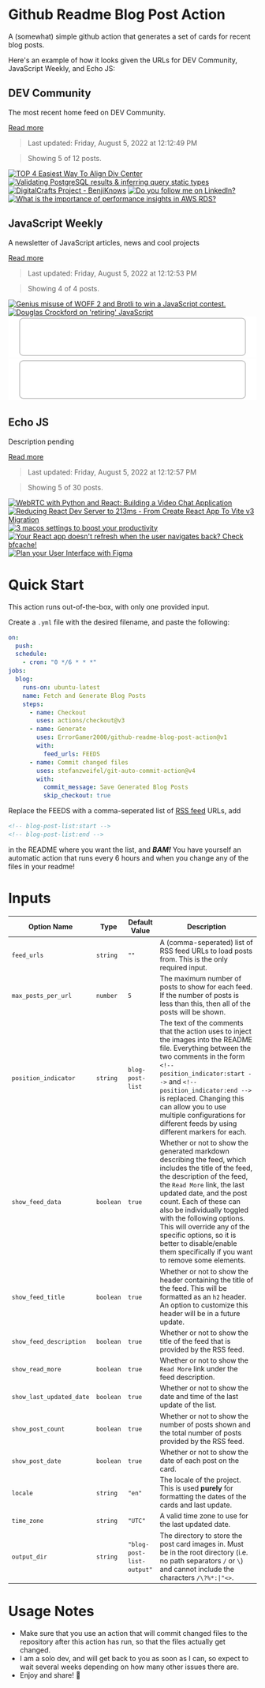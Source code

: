 # Github Readme Blog Post Action

A (somewhat) simple github action that generates a set of cards for recent blog posts.

Here's an example of how it looks given the URLs for DEV Community, JavaScript Weekly, and Echo JS:

<!-- post-list:start -->
## DEV Community

The most recent home feed on DEV Community.

[Read more](https://dev.to)
> Last updated: Friday, August 5, 2022 at 12:12:49 PM

> Showing 5 of 12 posts.

[![TOP 4 Easiest Way To Align Div Center](https://raw.githubusercontent.com/ErrorGamer2000/github-readme-blog-post-action/main/generated_files/DEV_Community/TOP_4_Easiest_Way_To_Align_Div_Center.svg)](https://dev.to/prakash1245/top-4-easiest-way-to-align-div-center-2cfe)
[![Validating PostgreSQL results & inferring query static types](https://raw.githubusercontent.com/ErrorGamer2000/github-readme-blog-post-action/main/generated_files/DEV_Community/Validating_PostgreSQL_results___inferring_query_static_types.svg)](https://dev.to/gajus/validating-postgresql-results-inferring-query-static-types-195p)
[![DigitalCrafts Project - BenjiKnows](https://raw.githubusercontent.com/ErrorGamer2000/github-readme-blog-post-action/main/generated_files/DEV_Community/DigitalCrafts_Project_-_BenjiKnows.svg)](https://dev.to/ocampb/digitalcrafts-project-benjiknows-1kag)
[![Do you follow me on LinkedIn?](https://raw.githubusercontent.com/ErrorGamer2000/github-readme-blog-post-action/main/generated_files/DEV_Community/Do_you_follow_me_on_LinkedIn_.svg)](https://dev.to/beetlehope/do-you-follow-me-on-linkedin-2d6h)
[![What is the importance of performance insights in AWS RDS?](https://raw.githubusercontent.com/ErrorGamer2000/github-readme-blog-post-action/main/generated_files/DEV_Community/What_is_the_importance_of_performance_insights_in_AWS_RDS_.svg)](https://dev.to/aws-builders/what-is-the-importance-of-performance-insights-in-aws-rds-27am)


## JavaScript Weekly

A newsletter of JavaScript articles, news and cool projects

[Read more](https://javascriptweekly.com/)
> Last updated: Friday, August 5, 2022 at 12:12:53 PM

> Showing 4 of 4 posts.

[![Genius misuse of WOFF 2 and Brotli to win a JavaScript contest.](https://raw.githubusercontent.com/ErrorGamer2000/github-readme-blog-post-action/main/generated_files/JavaScript_Weekly/Genius_misuse_of_WOFF_2_and_Brotli_to_win_a_JavaScript_contest..svg)](https://javascriptweekly.com/issues/601)
[![Douglas Crockford on 'retiring' JavaScript](https://raw.githubusercontent.com/ErrorGamer2000/github-readme-blog-post-action/main/generated_files/JavaScript_Weekly/Douglas_Crockford_on_'retiring'_JavaScript.svg)](https://javascriptweekly.com/issues/600)
[![Common JavaScript issues developers face](https://raw.githubusercontent.com/ErrorGamer2000/github-readme-blog-post-action/main/generated_files/JavaScript_Weekly/Common_JavaScript_issues_developers_face.svg)](https://javascriptweekly.com/issues/599)
[![Vite 3, or in French: quick, quick, quick.](https://raw.githubusercontent.com/ErrorGamer2000/github-readme-blog-post-action/main/generated_files/JavaScript_Weekly/Vite_3__or_in_French__quick__quick__quick..svg)](https://javascriptweekly.com/issues/598)


## Echo JS

Description pending

[Read more](
http://www.echojs.com
)
> Last updated: Friday, August 5, 2022 at 12:12:57 PM

> Showing 5 of 30 posts.

[![WebRTC with Python and React: Building a Video Chat Application](https://raw.githubusercontent.com/ErrorGamer2000/github-readme-blog-post-action/main/generated_files/_Echo_JS_/WebRTC_with_Python_and_React__Building_a_Video_Chat_Application.svg)](https://www.metered.ca/blog/webrtc-with-python-building-a-video-chat-application/)
[![Reducing React Dev Server to 213ms - From Create React App To Vite v3 Migration](https://raw.githubusercontent.com/ErrorGamer2000/github-readme-blog-post-action/main/generated_files/_Echo_JS_/Reducing_React_Dev_Server_to_213ms_-_From_Create_React_App_To_Vite_v3_Migration.svg)](
https://orizens.com/blog/reducing-react-dev-server-to-213ms-from-create-react-app-to-vite-migration/
)
[![3 macos settings to boost your productivity](https://raw.githubusercontent.com/ErrorGamer2000/github-readme-blog-post-action/main/generated_files/_Echo_JS_/3_macos_settings_to_boost_your_productivity.svg)](https://dev.to/przemyslawjanpietrzak/3-macos-settings-to-boost-your-productivity-38j7)
[![
Your React app doesn't refresh when the user navigates back? Check bfcache!
](https://raw.githubusercontent.com/ErrorGamer2000/github-readme-blog-post-action/main/generated_files/_Echo_JS_/_Your_React_app_doesn't_refresh_when_the_user_navigates_back__Check_bfcache!_.svg)](
https://coder.earth/post/react-old-state-when-the-user-navigates-back
)
[![Plan your User Interface with Figma](https://raw.githubusercontent.com/ErrorGamer2000/github-readme-blog-post-action/main/generated_files/_Echo_JS_/Plan_your_User_Interface_with_Figma.svg)](https://blog.openreplay.com/plan-your-user-interface-with-figma)


<!-- post-list:end -->

# Quick Start

This action runs out-of-the-box, with only one provided input.

Create a `.yml` file with the desired filename, and paste the following:

```yml
on:
  push:
  schedule:
    - cron: "0 */6 * * *"
jobs:
  blog:
    runs-on: ubuntu-latest
    name: Fetch and Generate Blog Posts
    steps:
      - name: Checkout
        uses: actions/checkout@v3
      - name: Generate
        uses: ErrorGamer2000/github-readme-blog-post-action@v1
        with:
          feed_urls: FEEDS
      - name: Commit changed files
        uses: stefanzweifel/git-auto-commit-action@v4
        with:
          commit_message: Save Generated Blog Posts
          skip_checkout: true
```

Replace the FEEDS with a comma-seperated list of [RSS feed](https://rss.com/blog/how-do-rss-feeds-work/) URLs, add

```md
<!-- blog-post-list:start -->
<!-- blog-post-list:end -->
```

in the README where you want the list, and **_BAM!_** You have yourself an automatic action that runs every 6 hours and when you change any of the files in your readme!

# Inputs

<table>
  <thead>
    <tr>
      <th>Option Name</th>
      <th>Type</th>
      <th>Default Value</th>
      <th>Description</th>
    </tr>
  </thead>
  <tbody>
    <tr>
      <td><code>feed_urls</code></td>
      <td><code>string</code></td>
      <td><code>""</code></td>
      <td>A (comma-seperated) list of RSS feed URLs to load posts from. This is the only required input.</td>
    </tr>
    <tr>
      <td><code>max_posts_per_url</code></td>
      <td><code>number</code></td>
      <td><code>5</code></td>
      <td>The maximum number of posts to show for each feed. If the number of posts is less than this, then all of the posts will be shown.</td>
    </tr>
    <tr>
      <td><code>position_indicator</code></td>
      <td><code>string</code></td>
      <td><code>blog-post-list</code></td>
      <td>The text of the comments that the action uses to inject the images into the README file. Everything between the two comments in the form <code>&lt;!-- position_indicator:start --&gt;</code> and <code>&lt;!-- position_indicator:end --&gt;</code> is replaced. Changing this can allow you to use multiple configurations for different feeds by using different markers for each.</td>
    </tr>
    <tr>
      <td><code>show_feed_data</code></td>
      <td><code>boolean</code></td>
      <td><code>true</code></td>
      <td>Whether or not to show the generated markdown describing the feed, which includes the title of the feed, the description of the feed, the <code>Read More</code> link, the last updated date, and the post count. Each of these can also be individually toggled with the following options. This will override any of the specific options, so it is better to disable/enable them specifically if you want to remove some elements.</td>
    </tr>
    <tr>
      <td><code>show_feed_title</code></td>
      <td><code>boolean</code></td>
      <td><code>true</code></td>
      <td>Whether or not to show the header containing the title of the feed. This will be formatted as an <code>h2</code> header. An option to customize this header will be in a future update.</td>
    </tr>
    <tr>
      <td><code>show_feed_description</code></td>
      <td><code>boolean</code></td>
      <td><code>true</code></td>
      <td>Whether or not to show the title of the feed that is provided by the RSS feed.</td>
    </tr>
    <tr>
      <td><code>show_read_more</code></td>
      <td><code>boolean</code></td>
      <td><code>true</code></td>
      <td>Whether or not to show the <code>Read More</code> link under the feed description.</td>
    </tr>
    <tr>
      <td><code>show_last_updated_date</code></td>
      <td><code>boolean</code></td>
      <td><code>true</code></td>
      <td>Whether or not to show the date and time of the last update of the list.</td>
    </tr>
    <tr>
      <td><code>show_post_count</code></td>
      <td><code>boolean</code></td>
      <td><code>true</code></td>
      <td>Whether or not to show the number of posts shown and the total number of posts provided by the RSS feed.</td>
    </tr>
    <tr>
      <td><code>show_post_date</code></td>
      <td><code>boolean</code></td>
      <td><code>true</code></td>
      <td>Whether or not to show the date of each post on the card.</td>
    </tr>
    <tr>
      <td><code>locale</code></td>
      <td><code>string</code></td>
      <td><code>"en"</code></td>
      <td>The locale of the project. This is used <strong>purely</strong> for formatting the dates of the cards and last update.</td>
    </tr>
    <tr>
      <td><code>time_zone</code></td>
      <td><code>string</code></td>
      <td><code>"UTC"</code></td>
      <td>A valid time zone to use for the last updated date.</td>
    </tr>
    <tr>
      <td><code>output_dir</code></td>
      <td><code>string</code></td>
      <td><code>"blog-post-list-output"</code></td>
      <td>The directory to store the post card images in. Must be in the root directory (i.e. no path separators <code>/</code> or <code>\</code>) and cannot include the characters <code>/\?%*:|"&lt;&gt;</code>.</td>
    </tr>
<!--
    <tr>
      <td><code></code></td>
      <td><cde></cde></td>
      <td><code></code></td>
      <td></td>
    </tr>
-->
  </tbody>
</table>

# Usage Notes

- Make sure that you use an action that will commit changed files to the repository after this action has run, so that the files actually get changed.
- I am a solo dev, and will get back to you as soon as I can, so expect to wait several weeks depending on how many other issues there are.
- Enjoy and share! 🤗
